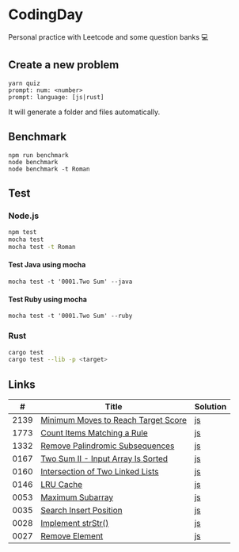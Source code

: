 # CodingDay

Personal practice with Leetcode and some question banks 💻

## Create a new problem

```
yarn quiz
prompt: num: <number>
prompt: language: [js|rust]
```

It will generate a folder and files automatically.

## Benchmark

```
npm run benchmark
node benchmark
node benchmark -t Roman
```

## Test

### Node.js

```sh
npm test
mocha test
mocha test -t Roman
```

#### Test Java using mocha

```
mocha test -t '0001.Two Sum' --java
```

#### Test Ruby using mocha

```
mocha test -t '0001.Two Sum' --ruby
```

### Rust

```sh
cargo test
cargo test --lib -p <target>
```

## Links

| #    | Title                                                                                                                                                   | Solution                                                                                                                         |
| ---- | ------------------------------------------------------------------------------------------------------------------------------------------------------- | -------------------------------------------------------------------------------------------------------------------------------- |
| 2139 | [Minimum Moves to Reach Target Score](https://github.com/CarbonKuo/CodingDay/tree/master/LeetCode/2139.Minimum%20Moves%20to%20Reach%20Target%20Score)   | [js](https://github.com/CarbonKuo/CodingDay/tree/master/LeetCode/2139.Minimum%20Moves%20to%20Reach%20Target%20Score/index.js)    |
| 1773 | [Count Items Matching a Rule](https://github.com/CarbonKuo/CodingDay/tree/master/LeetCode/1773.Count%20Items%20Matching%20a%20Rule)                     | [js](https://github.com/CarbonKuo/CodingDay/tree/master/LeetCode/1773.Count%20Items%20Matching%20a%20Rule/index.js)              |
| 1332 | [Remove Palindromic Subsequences](https://github.com/CarbonKuo/CodingDay/tree/master/LeetCode/1332.Remove%20Palindromic%20Subsequences)                 | [js](https://github.com/CarbonKuo/CodingDay/tree/master/LeetCode/1332.Remove%20Palindromic%20Subsequences/index.js)              |
| 0167 | [Two Sum II - Input Array Is Sorted](https://github.com/CarbonKuo/CodingDay/tree/master/LeetCode/0167.Two%20Sum%20II%20-%20Input%20Array%20Is%20Sorted) | [js](https://github.com/CarbonKuo/CodingDay/tree/master/LeetCode/0167.Two%20Sum%20II%20-%20Input%20Array%20Is%20Sorted/index.js) |
| 0160 | [Intersection of Two Linked Lists](https://github.com/CarbonKuo/CodingDay/tree/master/LeetCode/0160.Intersection%20of%20Two%20Linked%20Lists)           | [js](https://github.com/CarbonKuo/CodingDay/tree/master/LeetCode/0160.Intersection%20of%20Two%20Linked%20Lists/index.js)         |
| 0146 | [LRU Cache](https://github.com/CarbonKuo/CodingDay/tree/master/LeetCode/0146.LRU%20Cache)                                                               | [js](https://github.com/CarbonKuo/CodingDay/tree/master/LeetCode/0146.LRU%20Cache/index.js)                                      |
| 0053 | [Maximum Subarray](https://github.com/CarbonKuo/CodingDay/tree/master/LeetCode/0053.Maximum%20Subarray)                                                 | [js](https://github.com/CarbonKuo/CodingDay/tree/master/LeetCode/0053.Maximum%20Subarray/index.js)                               |
| 0035 | [Search Insert Position](https://github.com/CarbonKuo/CodingDay/tree/master/LeetCode/0035.Search%20Insert%20Position)                                   | [js](https://github.com/CarbonKuo/CodingDay/tree/master/LeetCode/0035.Search%20Insert%20Position/index.js)                       |
| 0028 | [Implement strStr()](<https://github.com/CarbonKuo/CodingDay/tree/master/LeetCode/0028.Implement%20strStr()>)                                           | [js](<https://github.com/CarbonKuo/CodingDay/tree/master/LeetCode/0028.Implement%20strStr()/index.js>)                           |
| 0027 | [Remove Element](https://github.com/CarbonKuo/CodingDay/tree/master/LeetCode/0027.Remove%20Element)                                                     | [js](https://github.com/CarbonKuo/CodingDay/tree/master/LeetCode/0027.Remove%20Element/index.js)                                 |
